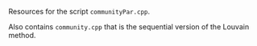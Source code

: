 Resources for the script `communityPar.cpp`.

Also contains `community.cpp` that is the sequential version of the Louvain method.
